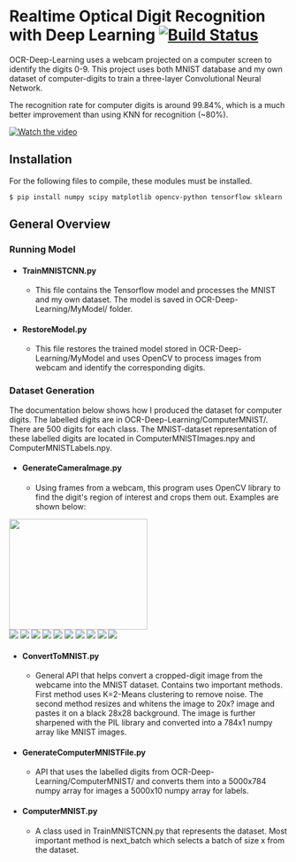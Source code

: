 # Realtime Optical Digit Recognition with Deep Learning  [![Build Status](https://ci.tensorflow.org/buildStatus/icon?job=tensorflow-master-cpu)](https://github.com/michaelzhiluo/OCR-Deep-Learning)
OCR-Deep-Learning uses a webcam projected on a computer screen to identify the digits 0-9. This project uses both MNIST database and my own dataset of computer-digits to train a three-layer Convolutional Neural Network.

The recognition rate for computer digits is around 99.84%, which is a much better improvement than using KNN for recognition (~80%). 

[![Watch the video](https://j.gifs.com/Y6ON7W.gif)](https://www.youtube.com/watch?v=HX0PBi470eY&feature=youtu.be)
## Installation 

For the following files to compile, these modules must be installed.
```shell
$ pip install numpy scipy matplotlib opencv-python tensorflow sklearn
```

## General Overview

### Running Model

* #### TrainMNISTCNN.py
  * This file contains the Tensorflow model and processes the MNIST and my own dataset. The model is saved in OCR-Deep-Learning/MyModel/ folder.

* #### RestoreModel.py
  * This file restores the trained model stored in OCR-Deep-Learning/MyModel and uses OpenCV to process images from webcam and identify the corresponding digits.

### Dataset Generation

The documentation below shows how I produced the dataset for computer digits. The labelled digits are in OCR-Deep-Learning/ComputerMNIST/. There are 500 digits for each class. The MNIST-dataset representation of these labelled digits are located in ComputerMNISTImages.npy and ComputerMNISTLabels.npy.

* #### GenerateCameraImage.py
  * Using frames from a webcam, this program uses OpenCV library to find the digit's region of interest and crops them out. Examples are shown below:

<img src="http://imgur.com/azAph53.jpg" height="200" width="250"><br>
<img src="http://imgur.com/Fv2SrIW.jpg"> <img src="http://imgur.com/GA0d5sd.jpg"> <img src="http://imgur.com/w8x9Dht.jpg"> <img src="http://imgur.com/3D9idJ6.jpg"> <img src="http://imgur.com/Y3GnWjN.jpg"> <img src="http://imgur.com/sseISo5.jpg"> <img src="http://imgur.com/HOZC3ut.jpg"> <img src="http://imgur.com/qDN25pw.jpg"> <img src="http://imgur.com/yfwGEsd.jpg"> <img src="http://imgur.com/nEl3M1J.jpg"> 

* #### ConvertToMNIST.py
  * General API that helps convert a cropped-digit image from the webcame into the MNIST dataset. Contains two important methods. First method uses K=2-Means clustering to remove noise. The second method resizes and whitens the image to 20x? image and pastes it on a black 28x28 background. The image is further sharpened with the PIL library and converted into a 784x1 numpy array like MNIST images.
  
* #### GenerateComputerMNISTFile.py
  * API that uses the labelled digits from OCR-Deep-Learning/ComputerMNIST/ and converts them into a 5000x784 numpy array for images a 5000x10 numpy array for labels. 
  
* #### ComputerMNIST.py
  * A class used in TrainMNISTCNN.py that represents the dataset. Most important method is next_batch which selects a batch of size x from the dataset. 
